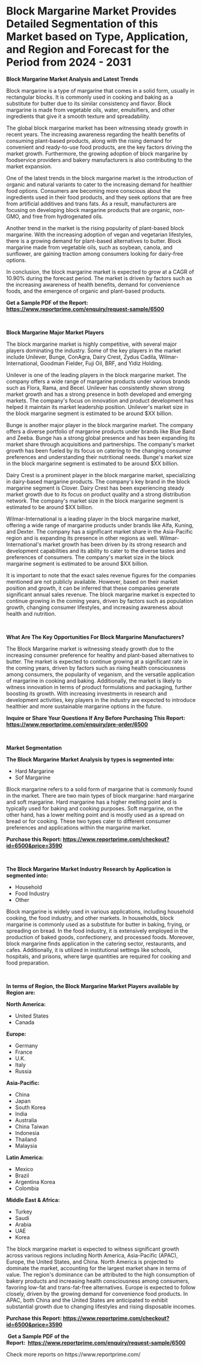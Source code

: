 <p><h1>Block Margarine Market Provides Detailed Segmentation of this Market based on Type, Application, and Region and Forecast for the Period from 2024 - 2031</h1></p><p><strong>Block Margarine Market Analysis and Latest Trends</strong></p>
<p><p>Block margarine is a type of margarine that comes in a solid form, usually in rectangular blocks. It is commonly used in cooking and baking as a substitute for butter due to its similar consistency and flavor. Block margarine is made from vegetable oils, water, emulsifiers, and other ingredients that give it a smooth texture and spreadability.</p><p>The global block margarine market has been witnessing steady growth in recent years. The increasing awareness regarding the health benefits of consuming plant-based products, along with the rising demand for convenient and ready-to-use food products, are the key factors driving the market growth. Furthermore, the growing adoption of block margarine by foodservice providers and bakery manufacturers is also contributing to the market expansion.</p><p>One of the latest trends in the block margarine market is the introduction of organic and natural variants to cater to the increasing demand for healthier food options. Consumers are becoming more conscious about the ingredients used in their food products, and they seek options that are free from artificial additives and trans fats. As a result, manufacturers are focusing on developing block margarine products that are organic, non-GMO, and free from hydrogenated oils.</p><p>Another trend in the market is the rising popularity of plant-based block margarine. With the increasing adoption of vegan and vegetarian lifestyles, there is a growing demand for plant-based alternatives to butter. Block margarine made from vegetable oils, such as soybean, canola, and sunflower, are gaining traction among consumers looking for dairy-free options.</p><p>In conclusion, the block margarine market is expected to grow at a CAGR of 10.90% during the forecast period. The market is driven by factors such as the increasing awareness of health benefits, demand for convenience foods, and the emergence of organic and plant-based products.</p></p>
<p><strong>Get a Sample PDF of the Report:&nbsp; <a href="https://www.reportprime.com/enquiry/request-sample/6500">https://www.reportprime.com/enquiry/request-sample/6500</a></strong></p>
<p>&nbsp;</p>
<p><strong>Block Margarine Major Market Players</strong></p>
<p><p>The block margarine market is highly competitive, with several major players dominating the industry. Some of the key players in the market include Unilever, Bunge, ConAgra, Dairy Crest, Zydus Cadila, Wilmar-International, Goodman Fielder, Fuji Oil, BRF, and Yidiz Holding.</p><p>Unilever is one of the leading players in the block margarine market. The company offers a wide range of margarine products under various brands such as Flora, Rama, and Becel. Unilever has consistently shown strong market growth and has a strong presence in both developed and emerging markets. The company's focus on innovation and product development has helped it maintain its market leadership position. Unilever's market size in the block margarine segment is estimated to be around $XX billion.</p><p>Bunge is another major player in the block margarine market. The company offers a diverse portfolio of margarine products under brands like Blue Band and Zeeba. Bunge has a strong global presence and has been expanding its market share through acquisitions and partnerships. The company's market growth has been fueled by its focus on catering to the changing consumer preferences and understanding their nutritional needs. Bunge's market size in the block margarine segment is estimated to be around $XX billion.</p><p>Dairy Crest is a prominent player in the block margarine market, specializing in dairy-based margarine products. The company's key brand in the block margarine segment is Clover. Dairy Crest has been experiencing steady market growth due to its focus on product quality and a strong distribution network. The company's market size in the block margarine segment is estimated to be around $XX billion.</p><p>Wilmar-International is a leading player in the block margarine market, offering a wide range of margarine products under brands like Alfa, Kuning, and Dexter. The company has a significant market share in the Asia-Pacific region and is expanding its presence in other regions as well. Wilmar-International's market growth has been driven by its strong research and development capabilities and its ability to cater to the diverse tastes and preferences of consumers. The company's market size in the block margarine segment is estimated to be around $XX billion.</p><p>It is important to note that the exact sales revenue figures for the companies mentioned are not publicly available. However, based on their market position and growth, it can be inferred that these companies generate significant annual sales revenue. The block margarine market is expected to continue growing in the coming years, driven by factors such as population growth, changing consumer lifestyles, and increasing awareness about health and nutrition.</p></p>
<p>&nbsp;</p>
<p><strong>What Are The Key Opportunities For Block Margarine Manufacturers?</strong></p>
<p><p>The Block Margarine market is witnessing steady growth due to the increasing consumer preference for healthy and plant-based alternatives to butter. The market is expected to continue growing at a significant rate in the coming years, driven by factors such as rising health consciousness among consumers, the popularity of veganism, and the versatile application of margarine in cooking and baking. Additionally, the market is likely to witness innovation in terms of product formulations and packaging, further boosting its growth. With increasing investments in research and development activities, key players in the industry are expected to introduce healthier and more sustainable margarine options in the future.</p></p>
<p><strong>Inquire or Share Your Questions If Any Before Purchasing This Report: <a href="https://www.reportprime.com/enquiry/pre-order/6500">https://www.reportprime.com/enquiry/pre-order/6500</a></strong></p>
<p>&nbsp;</p>
<p><strong>Market Segmentation</strong></p>
<p><strong>The Block Margarine Market Analysis by types is segmented into:</strong></p>
<p><ul><li>Hard Margarine</li><li>Sof Margarine</li></ul></p>
<p><p>Block margarine refers to a solid form of margarine that is commonly found in the market. There are two main types of block margarine: hard margarine and soft margarine. Hard margarine has a higher melting point and is typically used for baking and cooking purposes. Soft margarine, on the other hand, has a lower melting point and is mostly used as a spread on bread or for cooking. These two types cater to different consumer preferences and applications within the margarine market.</p></p>
<p><strong>Purchase this Report:&nbsp;<a href="https://www.reportprime.com/checkout?id=6500&price=3590">https://www.reportprime.com/checkout?id=6500&price=3590</a></strong></p>
<p>&nbsp;</p>
<p><strong>The Block Margarine Market Industry Research by Application is segmented into:</strong></p>
<p><ul><li>Household</li><li>Food Industry</li><li>Other</li></ul></p>
<p><p>Block margarine is widely used in various applications, including household cooking, the food industry, and other markets. In households, block margarine is commonly used as a substitute for butter in baking, frying, or spreading on bread. In the food industry, it is extensively employed in the production of baked goods, confectionery, and processed foods. Moreover, block margarine finds application in the catering sector, restaurants, and cafes. Additionally, it is utilized in institutional settings like schools, hospitals, and prisons, where large quantities are required for cooking and food preparation.</p></p>
<p>&nbsp;</p>
<p><strong>In terms of Region, the Block Margarine Market Players available by Region are:</strong></p>
<p>
    <p> <strong> North America: </strong>
        <ul>
            <li>United States</li>
            <li>Canada</li>
        </ul>
        </p> 
    <p> <strong> Europe: </strong>
        <ul>
            <li>Germany</li>
            <li>France</li>
            <li>U.K.</li>
            <li>Italy</li>
            <li>Russia</li>
        </ul>
        </p> 
    <p> <strong> Asia-Pacific: </strong>
        <ul>
            <li>China</li>
            <li>Japan</li>
            <li>South Korea</li>
            <li>India</li>
            <li>Australia</li>
            <li>China Taiwan</li>
            <li>Indonesia</li>
            <li>Thailand</li>
            <li>Malaysia</li>
        </ul>
        </p> 
    <p> <strong> Latin America: </strong>
        <ul>
            <li>Mexico</li>
            <li>Brazil</li>
            <li>Argentina Korea</li>
            <li>Colombia</li>
        </ul>
        </p> 
    <p> <strong> Middle East & Africa: </strong>
        <ul>
            <li>Turkey</li>
            <li>Saudi</li>
            <li>Arabia</li>
            <li>UAE</li>
            <li>Korea</li>
        </ul>
    </p>
    </p>
<p><p>The block margarine market is expected to witness significant growth across various regions including North America, Asia-Pacific (APAC), Europe, the United States, and China. North America is projected to dominate the market, accounting for the largest market share in terms of value. The region's dominance can be attributed to the high consumption of bakery products and increasing health consciousness among consumers, favoring low-fat and trans-fat-free alternatives. Europe is expected to follow closely, driven by the growing demand for convenience food products. In APAC, both China and the United States are anticipated to exhibit substantial growth due to changing lifestyles and rising disposable incomes.</p></p>
<p><strong>Purchase this Report: <a href="https://www.reportprime.com/checkout?id=6500&price=3590">https://www.reportprime.com/checkout?id=6500&price=3590</a></strong></p>
<p>&nbsp;<strong>Get a Sample PDF of the Report:&nbsp;&nbsp;<a href="https://www.reportprime.com/enquiry/request-sample/6500">https://www.reportprime.com/enquiry/request-sample/6500</a></strong></p>
<p><strong></strong></p>
<p>Check more reports on https://www.reportprime.com/</p>
